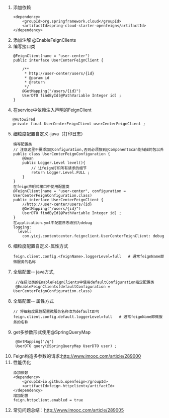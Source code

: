 1. 添加依赖
    ```text
    <dependency>
        <groupId>org.springframework.cloud</groupId>
        <artifactId>spring-cloud-starter-openfeign</artifactId>
    </dependency>
    ```
2. 添加注解 @EnableFeignClients
3. 编写接口类
    ```text
    @FeignClient(name = "user-center")
    public interface UserCenterFeignClient {
    
        /**
         * http://user-center/users/{id}
         * @param id
         * @return
         */
        @GetMapping("/users/{id}")
        UserDTO findById(@PathVariable Integer id) ;
    }
    ```
 4. 在service中依赖注入声明的FeignClient
 ```text
    @Autowired
    private final UserCenterFeignClient userCenterFeignClient ;
```
5. 细粒度配置自定义-java（打印日志）
    ```text
    编写配置类
    // 注意这里不要添加@Configuration,否则必须放到@ComponentScan能扫描的包以外
    public class UserCenterFeignConfiguration {
        @Bean
        public Logger.Level level(){
            // 让feign打印所有请求的细节
            return Logger.Level.FULL ;
        }
    }
    在feign声明式接口中使用配置类
    @FeignClient(name = "user-center", configuration = UserCenterFeignConfiguration.class)
    public interface UserCenterFeignClient {
        //http://user-center/users/{id}
        @GetMapping("/users/{id}")
        UserDTO findById(@PathVariable Integer id) ;
    }
    在application.yml中配置日志级别为debug
    logging:
      level:
        com.yicj.contentcenter.feignclient.UserCenterFeignClient: debug
    ```
6. 细粒度配置自定义-属性方式
    ```text
    feign.client.config.<feignName>.loggerLevel=full   # 通常feignName即微服务的名称
    ```
7. 全局配置-- java方式,
    ```text
     //在启动类的EnableFeignClients中使用defaultConfiguration指定配置类
     @EnableFeignClients(defaultConfiguration = UserCenterFeignConfiguration.class)
    ```
8. 全局配置-- 属性方式
    ```text
    // 将细粒度属性配置微服务名称改为default即可
    feign.client.config.default.loggerLevel=full   # 通常feignName即微服务的名称
    ```
9. get多参数形式使用@SpringQueryMap
    ```text
     @GetMapping("/q")
     UserDTO query(@SpringQueryMap UserDTO user) ;
    ```
10. Feign构造多参数的请求:http://www.imooc.com/article/289000
11. 性能优化
    ```text
    添加依赖
    <dependency>
        <groupId>io.github.openfeign</groupId>
        <artifactId>feign-httpclient</artifactId>
    </dependency>
    增加配置
    feign.httpclient.enabled = true
    ```
12. 常见问题总结：http://www.imooc.com/article/289005

